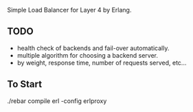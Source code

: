 Simple Load Balancer for Layer 4 by Erlang.

## TODO

* health check of backends and fail-over automatically.
* multiple algorithm for choosing a backend server.
* by weight, response time, number of requests served, etc...

## To Start

./rebar compile
erl -config erlproxy
